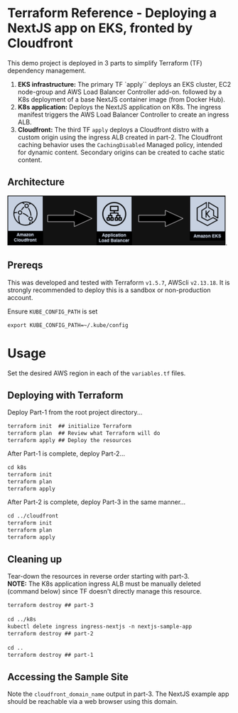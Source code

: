 # Terraform Reference  - Deploying a NextJS app on EKS, fronted by Cloudfront 

This demo project is deployed in 3 parts to simplify Terraform (TF) dependency management.  
1) **EKS infrastructure:** The primary TF `apply`` deploys an EKS cluster, EC2 node-group and AWS Load Balancer Controller add-on. followed by a K8s deployment of a base NextJS container image (from Docker Hub).
2) **K8s application:** Deploys the NextJS application on K8s. The ingress manifest triggers the AWS Load Balancer Controller to create an ingress ALB. 
3) **Cloudfront:** The third TF `apply` deploys a Cloudfront distro with a custom origin using the ingress ALB created in part-2. The Cloudfront caching behavior uses the `CachingDisabled` Managed policy, intended for dynamic content. Secondary origins can be created to cache static content. 

## Architecture

![](./CF-ALB-EKS.png "Reference architecture").

## Prereqs

This was developed and tested with Terraform `v1.5.7`, AWScli `v2.13.18`. It is strongly recommended to deploy this is a sandbox or non-production account.

Ensure `KUBE_CONFIG_PATH` is set

```
export KUBE_CONFIG_PATH=~/.kube/config
```

# Usage

Set the desired AWS region in each of the `variables.tf` files.

## Deploying with Terraform

Deploy Part-1 from the root project directory...
```
terraform init  ## initialize Terraform
terraform plan  ## Review what Terraform will do
terraform apply ## Deploy the resources
```

After Part-1 is complete, deploy Part-2...
```
cd k8s
terraform init
terraform plan
terraform apply
```
After Part-2 is complete, deploy Part-3 in the same manner...
```
cd ../cloudfront
terraform init
terraform plan
terraform apply
```
##  Cleaning up

Tear-down the resources in reverse order starting with part-3.  
**NOTE:** The K8s application ingress ALB must be manually deleted (command below) since TF doesn't directly manage this resource. 
```
terraform destroy ## part-3

cd ../k8s
kubectl delete ingress ingress-nextjs -n nextjs-sample-app
terraform destroy ## part-2

cd ..
terraform destroy ## part-1
```

## Accessing the Sample Site

Note the `cloudfront_domain_name` output in part-3.  The NextJS example app should be reachable via a web browser using this domain. 